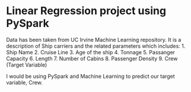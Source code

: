 # Linear Regression project using PySpark

Data has been taken from UC Irvine Machine Learning repository. It is a description of Ship carriers and the related parameters which includes: 
    1. Ship Name
    2. Cruise Line
    3. Age of the ship
    4. Tonnage
    5. Passanger Capacity
    6. Length
    7. Number of Cabins
    8. Passenger Density
    9. Crew (Target Variable)

I would be using PySpark and Machine Learning to predict our target variable, Crew. 
